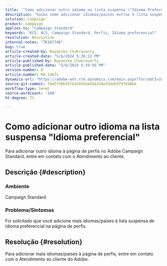 ```yaml
---
title: '"Como adicionar outro idioma na lista suspensa \"Idioma Preferencial\"'
description: "Saiba como adicionar idiomas/países extras à lista suspensa de idioma preferencial na página de perfis."
solution: Campaign
product: Campaign
applies-to: "Campaign Standard"
keywords: "KCS, ACS, Campaign Standard, Perfis, Idioma preferencial"
resolution: Resolution
internal-notes: "TK187746"
bug: true
article-created-by: Nayanika Chakravarty
article-created-date: "5/6/2024 5:28:12 PM"
article-published-by: Nayanika Chakravarty
article-published-date: "5/6/2024 5:39:56 PM"
version-number: 6
article-number: KA-14871
dynamics-url: "https://adobe-ent.crm.dynamics.com/main.aspx?forceUCI=1&pagetype=entityrecord&etn=knowledgearticle&id=bdf962ff-cd0b-ef11-9f8a-6045bd0065b6"
source-git-commit: fb45f50b35fb2e956ab45625de33deb5f97b96b6
workflow-type: tm+mt
source-wordcount: '100'
ht-degree: 7%

---
```


# Como adicionar outro idioma na lista suspensa &quot;Idioma preferencial&quot;


Para adicionar outro idioma à página de perfis no Adobe Campaign Standard, entre em contato com o Atendimento ao cliente.

## Descrição {#description}


### <b>Ambiente</b>

Campaign Standard

### <b>Problema/Sintomas</b>

Foi solicitado que você adicione mais idiomas/países à lista suspensa de idioma preferencial na página de perfis.


## Resolução {#resolution}


Para adicionar mais idiomas/países à página de perfis, entre em contato com o Atendimento ao cliente do Adobe.
